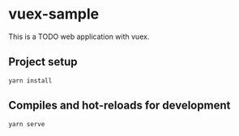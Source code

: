 # vuex-sample
This is a TODO web application with vuex.

## Project setup
```
yarn install
```

## Compiles and hot-reloads for development
```
yarn serve
```